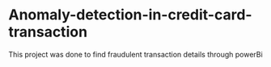 # Anomaly-detection-in-credit-card-transaction
This project was done to find fraudulent transaction details through powerBi
